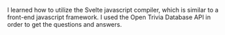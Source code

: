 I learned how to utilize the Svelte javascript compiler, which is similar to a front-end javascript framework. I used the Open Trivia Database API in order to get the questions and answers.
